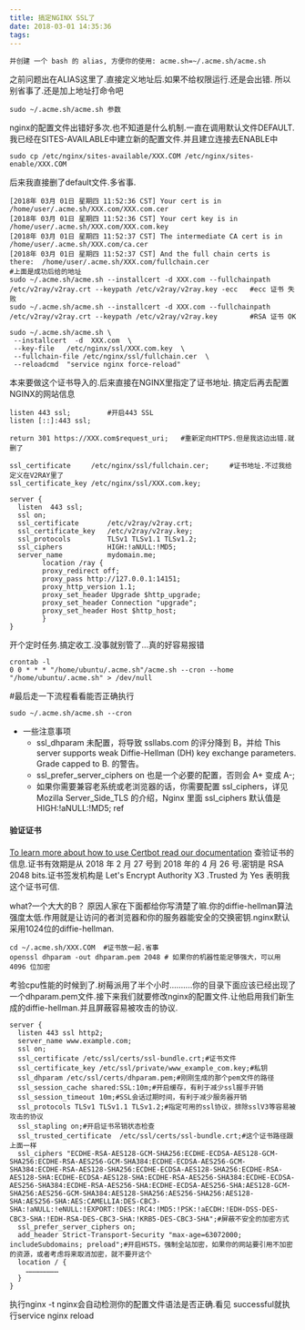 ```yaml
---
title: 搞定NGINX SSL了
date: 2018-03-01 14:35:36
tags:
---
```

```
并创建 一个 bash 的 alias, 方便你的使用: acme.sh=~/.acme.sh/acme.sh
```
之前问题出在ALIAS这里了.直接定义地址后.如果不给权限运行.还是会出错.
所以别省事了.还是加上地址打命令吧
```
sudo ~/.acme.sh/acme.sh 参数
```

nginx的配置文件出错好多次.也不知道是什么机制.一直在调用默认文件DEFAULT.
我已经在SITES-AVAILABLE中建立新的配置文件.并且建立连接去ENABLE中
```
sudo cp /etc/nginx/sites-available/XXX.COM /etc/nginx/sites-enable/XXX.COM
```
后来我直接删了default文件.多省事.

<!-- more -->

```
[2018年 03月 01日 星期四 11:52:36 CST] Your cert is in  /home/user/.acme.sh/XXX.com/XXX.com.cer
[2018年 03月 01日 星期四 11:52:36 CST] Your cert key is in  /home/user/.acme.sh/XXX.com/XXX.com.key
[2018年 03月 01日 星期四 11:52:37 CST] The intermediate CA cert is in  /home/user/.acme.sh/XXX.com/ca.cer
[2018年 03月 01日 星期四 11:52:37 CST] And the full chain certs is there:  /home/user/.acme.sh/XXX.com/fullchain.cer
#上面是成功后给的地址
sudo ~/.acme.sh/acme.sh --installcert -d XXX.com --fullchainpath /etc/v2ray/v2ray.crt --keypath /etc/v2ray/v2ray.key -ecc   #ecc 证书 失败
sudo ~/.acme.sh/acme.sh --installcert -d XXX.com --fullchainpath /etc/v2ray/v2ray.crt --keypath /etc/v2ray/v2ray.key        #RSA 证书 OK

sudo ~/.acme.sh/acme.sh \
 --installcert  -d  XXX.com  \
 --key-file   /etc/nginx/ssl/XXX.com.key  \
 --fullchain-file /etc/nginx/ssl/fullchain.cer  \
 --reloadcmd  "service nginx force-reload"
```
本来要做这个证书导入的.后来直接在NGINX里指定了证书地址.
搞定后再去配置NGINX的网站信息
```
listen 443 ssl;         #开启443 SSL
listen [::]:443 ssl;

return 301 https://XXX.com$request_uri;   #重新定向HTTPS.但是我这边出错.就删了

ssl_certificate     /etc/nginx/ssl/fullchain.cer;     #证书地址.不过我给定义在V2RAY里了
ssl_certificate_key /etc/nginx/ssl/XXX.com.key;

server {
  listen  443 ssl;
  ssl on;
  ssl_certificate       /etc/v2ray/v2ray.crt;
  ssl_certificate_key   /etc/v2ray/v2ray.key;
  ssl_protocols         TLSv1 TLSv1.1 TLSv1.2;
  ssl_ciphers           HIGH:!aNULL:!MD5;
  server_name           mydomain.me;
        location /ray {
        proxy_redirect off;
        proxy_pass http://127.0.0.1:14151;
        proxy_http_version 1.1;
        proxy_set_header Upgrade $http_upgrade;
        proxy_set_header Connection "upgrade";
        proxy_set_header Host $http_host;
        }
}
```
开个定时任务.搞定收工.没事就别管了...真的好容易报错
```
crontab -l
0 0 * * * "/home/ubuntu/.acme.sh"/acme.sh --cron --home "/home/ubuntu/.acme.sh" > /dev/null
```
#最后走一下流程看看能否正确执行
```
sudo ~/.acme.sh/acme.sh --cron 
```

* 一些注意事项
	* ssl_dhparam 未配置，将导致 ssllabs.com 的评分降到 B，并给 This server supports weak Diffie-Hellman (DH) key exchange parameters. Grade capped to B. 的警告。
	* ssl_prefer_server_ciphers on 也是一个必要的配置，否则会 A+ 变成 A-;
	* 如果你需要兼容老系统或老浏览器的话，你需要配置 ssl_ciphers，详见 Mozilla Server_Side_TLS 的介绍，Nginx 里面 ssl_ciphers 默认值是 HIGH:!aNULL:!MD5; ref

#### 验证证书
[To learn more about how to use Certbot read our documentation](https://www.ssllabs.com/ssltest/index.html)
查验证书的信息.证书有效期是从 2018 年 2 月 27 号到 2018 年的 4 月 26 号.密钥是 RSA 2048 bits.证书签发机构是 Let's Encrypt Authority X3 .Trusted 为 Yes 表明我这个证书可信.

what?一个大大的B？
原因人家在下面都给你写清楚了嘛.你的diffie-hellman算法强度太低.作用就是让访问的者浏览器和你的服务器能安全的交换密钥.nginx默认采用1024位的diffie-hellman.
```
cd ~/.acme.sh/XXX.COM  #证书放一起.省事
openssl dhparam -out dhparam.pem 2048 # 如果你的机器性能足够强大，可以用 4096 位加密
```
考验cpu性能的时候到了.树莓派用了半个小时..........你的目录下面应该已经出现了一个dhparam.pem文件.接下来我们就要修改nginx的配置文件.让他启用我们新生成的diffie-hellman.并且屏蔽容易被攻击的协议.

```
server {
  listen 443 ssl http2;
  server_name www.example.com;
  ssl on;
  ssl_certificate /etc/ssl/certs/ssl-bundle.crt;#证书文件
  ssl_certificate_key /etc/ssl/private/www_example_com.key;#私钥
  ssl_dhparam /etc/ssl/certs/dhparam.pem;#刚刚生成的那个pem文件的路径
  ssl_session_cache shared:SSL:10m;#开启缓存，有利于减少ssl握手开销
  ssl_session_timeout 10m;#SSL会话过期时间，有利于减少服务器开销
  ssl_protocols TLSv1 TLSv1.1 TLSv1.2;#指定可用的ssl协议，排除sslV3等容易被攻击的协议
  ssl_stapling on;#开启证书吊销状态检查
  ssl_trusted_certificate  /etc/ssl/certs/ssl-bundle.crt;#这个证书路径跟上面一样
  ssl_ciphers "ECDHE-RSA-AES128-GCM-SHA256:ECDHE-ECDSA-AES128-GCM-SHA256:ECDHE-RSA-AES256-GCM-SHA384:ECDHE-ECDSA-AES256-GCM-SHA384:ECDHE-RSA-AES128-SHA256:ECDHE-ECDSA-AES128-SHA256:ECDHE-RSA-AES128-SHA:ECDHE-ECDSA-AES128-SHA:ECDHE-RSA-AES256-SHA384:ECDHE-ECDSA-AES256-SHA384:ECDHE-RSA-AES256-SHA:ECDHE-ECDSA-AES256-SHA:AES128-GCM-SHA256:AES256-GCM-SHA384:AES128-SHA256:AES256-SHA256:AES128-SHA:AES256-SHA:AES:CAMELLIA:DES-CBC3-SHA:!aNULL:!eNULL:!EXPORT:!DES:!RC4:!MD5:!PSK:!aECDH:!EDH-DSS-DES-CBC3-SHA:!EDH-RSA-DES-CBC3-SHA:!KRB5-DES-CBC3-SHA";#屏蔽不安全的加密方式
  ssl_prefer_server_ciphers on;
  add_header Strict-Transport-Security "max-age=63072000; includeSubdomains; preload";#开启HSTS，强制全站加密，如果你的网站要引用不加密的资源，或者考虑将来取消加密，就不要开这个
  location / {
    ……………………
  }
}
```

执行nginx -t
nginx会自动检测你的配置文件语法是否正确.看见 successful就执行service nginx reload
